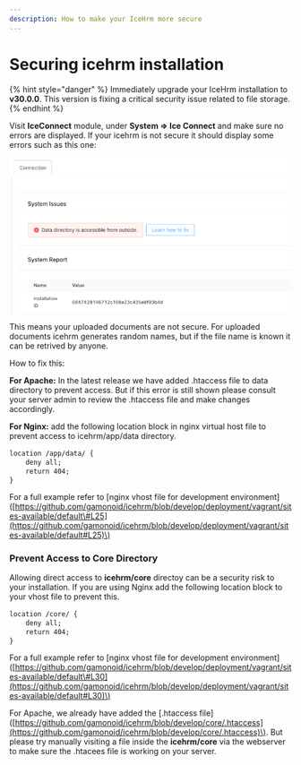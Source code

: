 ```yaml
---
description: How to make your IceHrm more secure
---
```


# Securing icehrm installation

{% hint style="danger" %}
Immediately upgrade your IceHrm installation to **v30.0.0**. This version is fixing a critical security issue related to file storage.
{% endhint %}

Visit **IceConnect** module, under **System =&gt; Ice Connect** and make sure no errors are displayed. If your icehrm is not secure it should display some errors such as this one:

![](../.gitbook/assets/sys_error_icehrm.png)

This means your uploaded documents are not secure. For uploaded documents icehrm generates random names, but if the file name is known it can be retrived by anyone.

How to fix this:

**For Apache:** In the latest release we have added .htaccess file to data directory to prevent access. But if this error is still shown please consult your server admin to review the .htaccess file and make changes accordingly.

**For Nginx:** add the following location block in nginx virtual host file to prevent access to icehrm/app/data directory.

```text
location /app/data/ {
    deny all;
    return 404;
}
```

For a full example refer to \[nginx vhost file for development environment\]\([https://github.com/gamonoid/icehrm/blob/develop/deployment/vagrant/sites-available/default\#L25](https://github.com/gamonoid/icehrm/blob/develop/deployment/vagrant/sites-available/default#L25)\)

### Prevent Access to Core Directory

Allowing direct access to **icehrm/core** directoy can be a security risk to your installation. If you are using Nginx add the following location block to your vhost file to prevent this.

```text
location /core/ {
    deny all;
    return 404;
}
```

For a full example refer to \[nginx vhost file for development environment\]\([https://github.com/gamonoid/icehrm/blob/develop/deployment/vagrant/sites-available/default\#L30](https://github.com/gamonoid/icehrm/blob/develop/deployment/vagrant/sites-available/default#L30)\)

For Apache, we already have added the  \[.htaccess file\]\([https://github.com/gamonoid/icehrm/blob/develop/core/.htaccess](https://github.com/gamonoid/icehrm/blob/develop/core/.htaccess)\). But please try manually visiting a file inside the **icehrm/core** via the webserver to make sure the .htacees file is working on your server.



